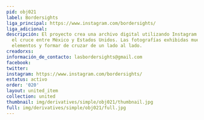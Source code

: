```yaml
---
pid: obj021
label: Bordersights
liga_principal: https://www.instagram.com/bordersights/
liga_adicional: 
descripción: El proyecto crea una archivo digital utilizando Instagram para documentar
  el cruce entre México y Estados Unidos. Las fotografías exhibidas muestran diferentes
  elementos y formar de cruzar de un lado al lado.
creadorxs: 
información_de_contacto: lasbordersights@gmail.com
facebook: 
twitter: 
instagram: https://www.instagram.com/bordersights/
estatus: activo
order: '020'
layout: united_item
collection: united
thumbnail: img/derivatives/simple/obj021/thumbnail.jpg
full: img/derivatives/simple/obj021/full.jpg
---
```

